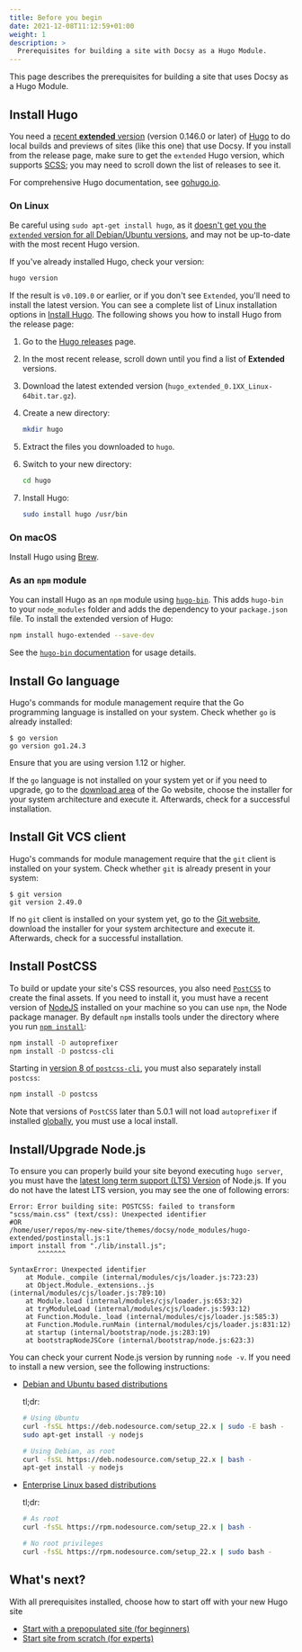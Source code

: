 ```yaml
---
title: Before you begin
date: 2021-12-08T11:12:59+01:00
weight: 1
description: >
  Prerequisites for building a site with Docsy as a Hugo Module.
---
```


This page describes the prerequisites for building a site that uses Docsy as a Hugo Module.

## Install Hugo

You need a [recent **extended** version](https://github.com/gohugoio/hugo/releases) (version 0.146.0 or later) of [Hugo](https://gohugo.io/) to do local builds and previews of sites (like this one) that use Docsy. If you install from the release page, make sure to get the `extended` Hugo version, which supports [SCSS](https://sass-lang.com/documentation/file.SCSS_FOR_SASS_USERS.html); you may need to scroll down the list of releases to see it.

For comprehensive Hugo documentation, see [gohugo.io](https://gohugo.io).

### On Linux

Be careful using `sudo apt-get install hugo`, as it [doesn't get you the `extended` version for all Debian/Ubuntu versions](https://gohugo.io/getting-started/installing/#debian-and-ubuntu), and may not be up-to-date with the most recent Hugo version.

If you've already installed Hugo, check your version:

```bash
hugo version
```

If the result is `v0.109.0` or earlier, or if you don't see `Extended`, you'll need to install the latest version. You can see a complete list of Linux installation options in [Install Hugo](https://gohugo.io/getting-started/installing/#linux). The following shows you how to install Hugo from the release page:

1.  Go to the [Hugo releases](https://github.com/gohugoio/hugo/releases) page.
2.  In the most recent release, scroll down until you find a list of
    **Extended** versions.
3.  Download the latest extended version (`hugo_extended_0.1XX_Linux-64bit.tar.gz`).
4.  Create a new directory:

    ```bash
    mkdir hugo
    ```

5.  Extract the files you downloaded to `hugo`.

6.  Switch to your new directory:

    ```bash
    cd hugo
    ```

7.  Install Hugo:

    ```bash
    sudo install hugo /usr/bin
    ```

### On macOS

Install Hugo using [Brew](https://gohugo.io/getting-started/installing/#homebrew-macos).

### As an `npm` module

You can install Hugo as an `npm` module using [`hugo-bin`](https://www.npmjs.com/package/hugo-bin). This adds `hugo-bin` to your `node_modules` folder and adds the dependency to your `package.json` file.  To install the extended version of Hugo:

```bash
npm install hugo-extended --save-dev
```

See the [`hugo-bin` documentation](https://www.npmjs.com/package/hugo-bin) for usage details.

## Install Go language

Hugo's commands for module management require that the Go programming language is installed on your system. Check whether `go` is already installed:

```console
$ go version
go version go1.24.3
```

Ensure that you are using version 1.12 or higher.

If the `go` language is not installed on your system yet or if you need to upgrade, go to the [download area](https://go.dev/dl/) of the Go website, choose the installer for your system architecture and execute it. Afterwards, check for a successful installation.


## Install Git VCS client

Hugo's commands for module management require that the `git` client is installed on your system. Check whether `git` is already present in your system:

```console
$ git version
git version 2.49.0
```

If no `git` client is installed on your system yet, go to the [Git website](https://git-scm.com/), download the installer for your system architecture and execute it. Afterwards, check for a successful installation.

## Install PostCSS

To build or update your site's CSS resources, you also need [`PostCSS`](https://postcss.org/) to create the final assets. If you need to install it, you must have a recent version of [NodeJS](https://nodejs.org/en/) installed on your machine so you can use `npm`, the Node package manager. By default `npm` installs tools under the directory where you run [`npm install`](https://docs.npmjs.com/cli/v10/commands/npm-install#description):

```bash
npm install -D autoprefixer
npm install -D postcss-cli
```

Starting in [version 8 of `postcss-cli`](https://github.com/postcss/postcss-cli/blob/master/CHANGELOG.md), you must also separately install `postcss`:

```bash
npm install -D postcss
```

Note that versions of `PostCSS` later than 5.0.1 will not load `autoprefixer` if installed [globally](https://flaviocopes.com/npm-packages-local-global/), you must use a local install.


## Install/Upgrade Node.js

To ensure you can properly build your site beyond executing `hugo server`, you must have the [latest long term support (LTS) Version](https://nodejs.org/en/about/releases/) of Node.js. If you do not have the latest LTS version, you may see the one of following errors:

```
Error: Error building site: POSTCSS: failed to transform "scss/main.css" (text/css): Unexpected identifier
#OR
/home/user/repos/my-new-site/themes/docsy/node_modules/hugo-extended/postinstall.js:1
import install from "./lib/install.js";
       ^^^^^^^

SyntaxError: Unexpected identifier
    at Module._compile (internal/modules/cjs/loader.js:723:23)
    at Object.Module._extensions..js (internal/modules/cjs/loader.js:789:10)
    at Module.load (internal/modules/cjs/loader.js:653:32)
    at tryModuleLoad (internal/modules/cjs/loader.js:593:12)
    at Function.Module._load (internal/modules/cjs/loader.js:585:3)
    at Function.Module.runMain (internal/modules/cjs/loader.js:831:12)
    at startup (internal/bootstrap/node.js:283:19)
    at bootstrapNodeJSCore (internal/bootstrap/node.js:623:3)

```

You can check your current Node.js version by running `node -v`.  If you need to install a new version, see the following instructions:

* [Debian and Ubuntu based distributions](https://github.com/nodesource/distributions/blob/master/README.md#installation-instructions)

   tl;dr:

   ```bash
   # Using Ubuntu
   curl -fsSL https://deb.nodesource.com/setup_22.x | sudo -E bash -
   sudo apt-get install -y nodejs

   # Using Debian, as root
   curl -fsSL https://deb.nodesource.com/setup_22.x | bash -
   apt-get install -y nodejs
   ```

* [Enterprise Linux based distributions](https://github.com/nodesource/distributions/blob/master/README.md#installation-instructions-1)

   tl;dr:

   ```bash
   # As root
   curl -fsSL https://rpm.nodesource.com/setup_22.x | bash -

   # No root privileges
   curl -fsSL https://rpm.nodesource.com/setup_22.x | sudo bash -
   ```


## What's next?

With all prerequisites installed, choose how to start off with your new Hugo site

* [Start with a prepopulated site (for beginners)](/docs/get-started/docsy-as-module/example-site-as-template/)
* [Start site from scratch (for experts)](/docs/get-started/docsy-as-module/start-from-scratch/)
